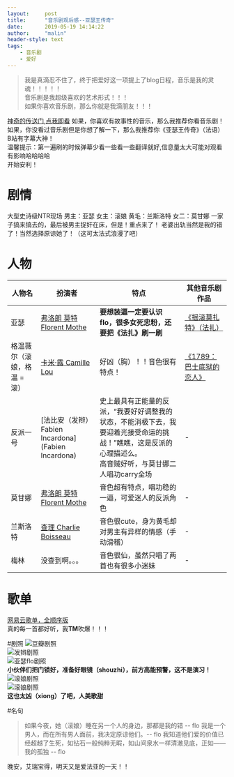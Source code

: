 ```yaml
---
layout:     post
title:      "音乐剧观后感--亚瑟王传奇"
date:       2019-05-19 14:14:22
author:     "malin"
header-style: text
tags:
    - 音乐剧
    - 爱好
---
```


> 我是真滴忍不住了，终于把爱好这一项提上了blog日程，音乐是我的灵魂！！！！！<br/>
> 音乐剧是我超级喜欢的艺术形式！！！<br/>
> 如果你喜欢音乐剧，那么你就是我滴朋友！！！

[神奇的传送门,点我即看](https://www.bilibili.com/video/av6976555)
如果，你喜欢有故事性的音乐，那么我推荐你看音乐剧！<br/>
如果，你没看过音乐剧但是你想了解一下，那么我推荐你《亚瑟王传奇》（法语） B站有字幕大神！<br/>
温馨提示：第一遍刷的时候弹幕少看一些看一些翻译就好,信息量太大可能对观看有影响哈哈哈哈<br/>
开始安利！
# 剧情
大型史诗级NTR现场
男主：亚瑟
女主：滚娘
黄毛：兰斯洛特
女二：莫甘娜
一家子搞来搞去的，最后被男主捉奸在床，但是！重点来了！
老婆出轨当然是我的错了！当然选择原谅她了！（这可太法式浪漫了吧）
# 人物
| 人物名 | 扮演者                                                                                        | 特点                                                             | 其他音乐剧作品 |
| ------ | --------------------------------------------------------------------------------------------- | ---------------------------------------------------------------- | ---- |
| 亚瑟   | [弗洛朗 莫特 Florent Mothe](https://baike.baidu.com/item/Florent%20Mothe/10052036?fr=aladdin) | **要想装逼一定要认识flo，很多女死忠粉，还要把《法扎》刷一刷** | [《摇滚莫扎特》（法扎）](https://www.bilibili.com/video/av3058236) |
| 格温薇尔（滚娘，格温 = 滚）   | [卡米·露 Camille Lou](https://movie.douban.com/celebrity/1396740/) | 好凶（胸）！！音色很有特点！ | [《1789：巴士底狱的恋人》](https://www.bilibili.com/video/av2347887/?spm_id_from=333.788.videocard.0) |
| 反派一号   | [法比安（发辫） Fabien Incardona](Fabien Incardona) | 史上最具有正能量的反派，“我要好好调整我的状态，不能消极下去，我要迎着光接受命运的挑战！”瞧瞧，这是反派的心理描述么。<br/>高音贼好听，与莫甘娜二人唱功carry全场 | - |
| 莫甘娜   | [弗洛朗 莫特 Florent Mothe](https://baike.baidu.com/item/Florent%20Mothe/10052036?fr=aladdin) | 音色超有特点，唱功稳的一逼，可爱迷人的反派角色 | - |
| 兰斯洛特   | [查理 Charlie Boisseau](https://www.last.fm/zh/music/Charlie+Boisseau) | 音色很cute，身为黄毛却对男主有异样的情感（手动滑稽） | - |
| 梅林   | 没查到啊。。。 | 音色很仙，虽然只唱了两首也有很多小迷妹 | - |


# 歌单
[网易云歌单，全顺序版](http://music.163.com/playlist?id=643032254&userid=101960951)<br/>
真的每一首都好听，我**TM**吹爆！！！

#剧照
![豆瓣剧照](http://image.baidu.com/search/detail?ct=503316480&z=undefined&tn=baiduimagedetail&ipn=d&word=%E4%BA%9A%E7%91%9F%E7%8E%8B%E4%BC%A0%E5%A5%87&step_word=&ie=utf-8&in=&cl=2&lm=-1&st=undefined&hd=undefined&latest=undefined&copyright=undefined&cs=1061811970,1596822245&os=1285015657,2336276554&simid=3377202445,289347113&pn=28&rn=1&di=67980&ln=527&fr=&fmq=1558539179123_R&fm=&ic=undefined&s=undefined&se=&sme=&tab=0&width=undefined&height=undefined&face=undefined&is=0,0&istype=0&ist=&jit=&bdtype=0&spn=0&pi=0&gsm=0&objurl=http%3A%2F%2Fi2.hdslb.com%2Fbfs%2Farchive%2F32865ec5189371899beed767f7f7f732813f3a20.jpg&rpstart=0&rpnum=0&adpicid=0&force=undefined)<br/>
![发辫剧照](http://image.baidu.com/search/detail?ct=503316480&z=undefined&tn=baiduimagedetail&ipn=d&word=%E4%BA%9A%E7%91%9F%E7%8E%8B%E4%BC%A0%E5%A5%87&step_word=&ie=utf-8&in=&cl=2&lm=-1&st=undefined&hd=undefined&latest=undefined&copyright=undefined&cs=1975545453,2935098248&os=16296831,1304856059&simid=4082475221,679853564&pn=44&rn=1&di=72270&ln=527&fr=&fmq=1558539179123_R&fm=&ic=undefined&s=undefined&se=&sme=&tab=0&width=undefined&height=undefined&face=undefined&is=0,0&istype=0&ist=&jit=&bdtype=0&spn=0&pi=0&gsm=0&objurl=http%3A%2F%2Fi1.hdslb.com%2Fbfs%2Farchive%2F7f8c976d94d70502396e2e4f5801bf13f86c1353.jpg&rpstart=0&rpnum=0&adpicid=0&force=undefined)<br/>
![亚瑟flo剧照](http://image.baidu.com/search/detail?ct=503316480&z=undefined&tn=baiduimagedetail&ipn=d&word=%E4%BA%9A%E7%91%9F%E7%8E%8B%E4%BC%A0%E5%A5%87&step_word=&ie=utf-8&in=&cl=2&lm=-1&st=undefined&hd=undefined&latest=undefined&copyright=undefined&cs=2346128493,3819131232&os=1915328916,3836746280&simid=4033469851,479266566&pn=1&rn=1&di=79750&ln=527&fr=&fmq=1558539179123_R&fm=&ic=undefined&s=undefined&se=&sme=&tab=0&width=undefined&height=undefined&face=undefined&is=0,0&istype=0&ist=&jit=&bdtype=0&spn=0&pi=0&gsm=0&objurl=http%3A%2F%2Fi2.hdslb.com%2Fbfs%2Farchive%2Fa6616b003d6cf8e52308f4402ed2937b08e4483e.jpg&rpstart=0&rpnum=0&adpicid=0&force=undefined)<br/>
**小伙伴们把门锁好，准备好眼镜（shouzhi），前方高能预警，这不是演习！**
![滚娘剧照](/img/musical/gun1.gif)<br/>
![滚娘剧照](/img/musical/gun2.gif)<br/>
**这也太凶（xiong）了吧，人美歌甜**

#名句
> 如果今夜，她（滚娘）睡在另一个人的身边，那都是我的错 -- flo
> 我是一个男人，而在所有男人面前，我决定原谅他们。-- flo
> 我知道他们爱的价值已经超越了生死，如钻石一般纯粹无暇，如山间泉水一样清澈见底，正如——我的孤独 -- flo

晚安，艾瑞宝得，明天又是爱法亚的一天！！